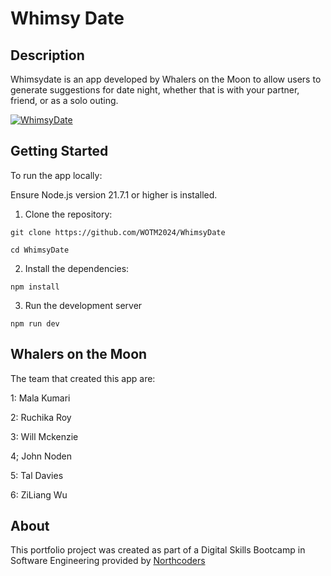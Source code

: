 # Whimsy Date

## Description
Whimsydate is an app developed by Whalers on the Moon to allow users to generate suggestions for date night, whether that is with your partner, friend, or as a solo outing.

<!-- [![Whimsy Date Demo Video](http://img.youtube.com/vi/NtNS00wZclU/0.jpg)](http://www.youtube.com/watch?v=NtNS00wZclU) -->
[![WhimsyDate](https://markdown-videos-api.jorgenkh.no/youtube/3c1I65A9X9w.gif)](https://www.youtube.com/watch?v=3c1I65A9X9w)

## Getting Started
To run the app locally:

Ensure Node.js version 21.7.1 or higher is installed.

1. Clone the repository:

`git clone https://github.com/WOTM2024/WhimsyDate `

`cd WhimsyDate`

2. Install the dependencies:

` npm install `

3. Run the development server

`npm run dev ` 


## Whalers on the Moon
The team that created this app are:

1: Mala Kumari

2: Ruchika Roy

3: Will Mckenzie

4; John Noden

5: Tal Davies

6: ZiLiang Wu

## About

This portfolio project was created as part of a Digital Skills Bootcamp in Software Engineering provided by [Northcoders](https://northcoders.com/)
